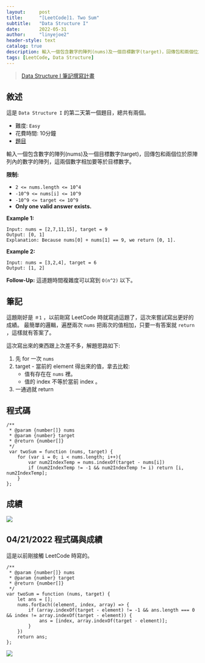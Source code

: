 ```yaml
---
layout:     post
title:      "[LeetCode]1. Two Sum"
subtitle:   "Data Structure I"
date:       2022-05-31
author:     "linyejoe2"
header-style: text
catalog: true
description: 輸入一個包含數字的陣列(nums)及一個目標數字(target)，回傳包和兩個位於原陣列內的數字的陣列，這兩個數字相加要等於目標數字。
tags: [LeetCode, Data Structure]
---
```


>[Data Structure I 筆記撰寫計畫](https://linyejoe2.github.io/2022/05/30/leetcode/Data%20Structure/Data%20Structure%20I/Starting_write_Data_Structure_I_note/)

## 敘述

這是 `Data Structure I` 的第二天第一個題目，總共有兩個。

+ 難度: `Easy`
+ 花費時間: 10分鐘
+ [題目](https://leetcode.com/problems/two-sum/)

輸入一個包含數字的陣列(nums)及一個目標數字(target)，回傳包和兩個位於原陣列內的數字的陣列，這兩個數字相加要等於目標數字。

**限制:**

-  `2 <= nums.length <= 10^4`
-  `-10^9 <= nums[i] <= 10^9`
-  `-10^9 <= target <= 10^9`
-  **Only one valid answer exists.**

**Example 1:**

```=
Input: nums = [2,7,11,15], target = 9
Output: [0, 1]
Explanation: Because nums[0] + nums[1] == 9, we return [0, 1].
```

**Example 2:**

```=
Input: nums = [3,2,4], target = 6
Output: [1, 2]
```

**Follow-Up:** 這道題時間複雜度可以寫到 `O(n^2)` 以下。

## 筆記

這題剛好是 `＃1` ，以前剛寫 LeetCode 時就寫過這題了，這次來嘗試寫出更好的成績。
最簡單的邏輯，遍歷兩次 `nums` 把兩次的值相加，只要一有答案就 `return` ，這樣就有答案了。

這次寫出來的東西跟上次差不多，解題思路如下:
1. 先 for 一次 `nums`
2. target - 當前的 element 得出來的值，拿去比較:
    + 值有存在在 `nums` 裡。
    + 值的 index 不等於當前 index 。
3. 一通過就 return


## 程式碼

```js=
/**
 * @param {number[]} nums
 * @param {number} target
 * @return {number[]}
 */
 var twoSum = function (nums, target) {
    for (var i = 0; i < nums.length; i++){
        var num2IndexTemp = nums.indexOf(target - nums[i])
        if (num2IndexTemp != -1 && num2IndexTemp != i) return [i, num2IndexTemp];
    }
};
```

## 成績

![](https://i.imgur.com/NuAKKtz.png)

## 04/21/2022 程式碼與成績

這是以前剛接觸 LeetCode 時寫的。

```js=
/**
 * @param {number[]} nums
 * @param {number} target
 * @return {number[]}
 */
var twoSum = function (nums, target) {
    let ans = [];
    nums.forEach((element, index, array) => {
        if (array.indexOf(target - element) != -1 && ans.length === 0 && index != array.indexOf(target - element)) {
            ans = [index, array.indexOf(target - element)];
        }
    })
    return ans;
};
```

![](https://i.imgur.com/Iiv42MO.png)

<!-- ##### 參考資料 -->
